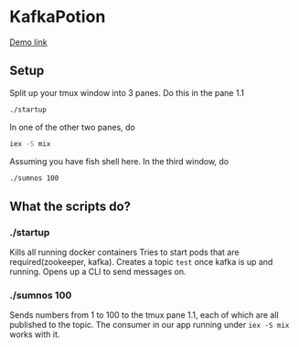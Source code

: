# KafkaPotion
[Demo link](https://drive.google.com/file/d/1NqLh3m7E-5ohFyqYtR32rb1XyCaPj5c7/view?usp=sharing)
## Setup
Split up your tmux window into 3 panes.
Do this in the pane 1.1
```bash
./startup
```
In one of the other two panes, do
```bash
iex -S mix
```
Assuming you have fish shell here.
In the third window, do
```bash
./sumnos 100
```
## What the scripts do?
### ./startup
Kills all running docker containers
Tries to start pods that are required(zookeeper, kafka).
Creates a topic `test` once kafka is up and running.
Opens up a CLI to send messages on.
### ./sumnos 100
Sends numbers from 1 to 100 to the tmux pane 1.1,
each of which are all published to the topic.
The consumer in our app running under `iex -S mix` works with it.
